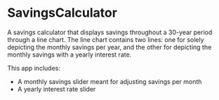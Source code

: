 # SavingsCalculator
A savings calculator that displays savings throughout a 30-year period through a line chart. The line chart contains two lines: one for solely depicting the monthly savings per year, and the other for depicting the monthly savings with a yearly interest rate.

This app includes:
* A monthly savings slider meant for adjusting savings per month
* A yearly interest rate slider
